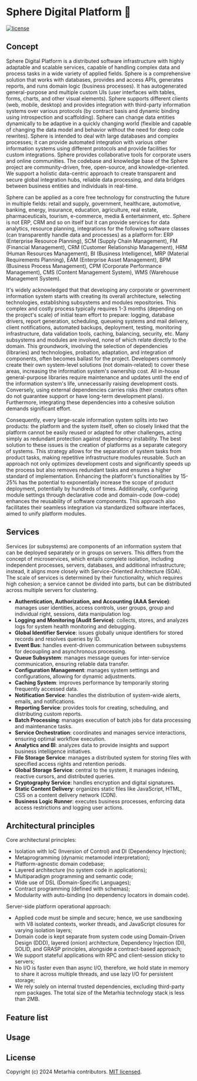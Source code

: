 # Sphere Digital Platform 🔵

[![license](https://img.shields.io/badge/license-MIT-blue.svg)](https://github.com/metarhia/Sphere/blob/master/LICENSE)

## Concept

Sphere Digital Platform is a distributed software infrastructure with highly adaptable and scalable services, capable of handling complex data and process tasks in a wide variety of applied fields. Sphere is a comprehensive solution that works with databases, provides and access APIs, generates reports, and runs domain logic (business processes). It has autogenerated general-purpose and multiple custom UIs (user interfaces with tables, forms, charts, and other visual elements). Sphere supports different clients (web, mobile, desktop) and provides integration with third-party information systems over various protocols (by contract basis and dynamic binding using introspection and scaffolding). Sphere can change data entities dynamically to be adaptive in a quickly changing world (flexible and capable of changing the data model and behavior without the need for deep code rewrites). Sphere is intended to deal with large databases and complex processes; it can provide automated integration with various other information systems using different protocols and provide facilities for custom integrations. Sphere provides collaborative tools for corporate users and online communities. The codebase and knowledge base of the Sphere project are community-driven, free, open-source, and knowledge-oriented. We support a holistic data-centric approach to create transparent and secure global integration hubs, reliable data processing, and data bridges between business entities and individuals in real-time.

Sphere can be applied as a core free technology for constructing the future in multiple fields: retail and supply, government, healthcare, automotive, banking, energy, insurance, education, agriculture, real estate, pharmaceuticals, tourism, e-commerce, media & entertainment, etc. Sphere is not ERP, CRM and so on itself but it can provide services for data analytics, resource planning, integrations for the following software classes (can transparently handle data and processes) as a platform for: ERP (Enterprise Resource Planning), SCM (Supply Chain Management), FM (Financial Management), CRM (Customer Relationship Management), HRM (Human Resources Management), BI (Business Intelligence), MRP (Material Requirements Planning), EAM (Enterprise Asset Management), BPM (Business Process Management), CPM (Corporate Performance Management), CMS (Content Management System), WMS (Warehouse Management System).

It's widely acknowledged that that developing any corporate or government information system starts with creating its overall architecture, selecting technologies, establishing subsystems and modules repositories. This complex and costly process typically requires 1-3 months (depending on the project's scale) of initial team effort to prepare: logging, database drivers, report generation, scheduling, queueing systems and mail delivery, client notifications, automated backups, deployment, testing, monitoring infrastructure, data validation tools, caching, balancing, security, etc. Many subsystems and modules are involved, none of which relate directly to the domain. This groundwork, involving the selection of dependencies (libraries) and technologies, probation, adaptation, and integration of components, often becomes ballast for the project. Developers commonly create their own system-level solutions (not domain-related) to cover these areas, increasing the information system's ownership cost. All in-house general-purpose libraries require maintenance and updates until the end of the information system's life, unnecessarily raising development costs. Conversely, using external dependencies carries risks (their creators often do not guarantee support or have long-term development plans). Furthermore, integrating these dependencies into a cohesive solution demands significant effort.

Consequently, every large-scale information system splits into two products: the platform and the system itself, often so closely linked that the platform cannot be easily reused or adapted for other challenges, acting simply as redundant protection against dependency instability. The best solution to these issues is the creation of platforms as a separate category of systems. This strategy allows for the separation of system tasks from product tasks, making repetitive infrastructure modules reusable. Such an approach not only optimizes development costs and significantly speeds up the process but also removes redundant tasks and ensures a higher standard of implementation. Enhancing the platform's functionalities by 15-25% has the potential to exponentially increase the scope of product deployment, potentially by hundreds of times. Additionally, configuring module settings through declarative code and domain-code (low-code) enhances the reusability of software components. This approach also facilitates their seamless integration via standardized software interfaces, aimed to unify platform modules.

## Services

Services (or subsystems) are components of an information system that can be deployed separately or in groups on servers. This differs from the concept of microservices, which entails complete isolation, including independent processes, servers, databases, and additional infrastructure; instead, it aligns more closely with Service-Oriented Architecture (SOA). The scale of services is determined by their functionality, which requires high cohesion; a service cannot be divided into parts, but can be distributed across multiple servers for clustering.

- **Authentication, Authorization, and Accounting (AAA Service)**: manages user identities, access controls, user groups, group and individual right, sessions, data manipulation log.
- **Logging and Monitoring (Audit Service)**: collects, stores, and analyzes logs for system health monitoring and debugging.
- **Global Identifier Service**: issues globally unique identifiers for stored records and resolves queries by ID.
- **Event Bus**: handles event-driven communication between subsystems for decoupling and asynchronous processing.
- **Queue Subsystem**: manages message queues for inter-service communication, ensuring reliable data transfer.
- **Configuration Management**: manages system settings and configurations, allowing for dynamic adjustments.
- **Caching System**: improves performance by temporarily storing frequently accessed data.
- **Notification Service**: handles the distribution of system-wide alerts, emails, and notifications.
- **Reporting Service**: provides tools for creating, scheduling, and distributing custom reports.
- **Batch Processing**: manages execution of batch jobs for data processing and maintenance tasks.
- **Service Orchestration**: coordinates and manages service interactions, ensuring optimal workflow execution.
- **Analytics and BI**: analyzes data to provide insights and support business intelligence initiatives.
- **File Storage Service**: manages a distributed system for storing files with specified access rights and retention periods.
- **Global Storage Service**: central to the system, it manages indexing, reactive cursors, and distributed queries.
- **Cryptography Service**: handles encryption and digital signatures.
- **Static Content Delivery**: organizes static files like JavaScript, HTML, CSS on a content delivery network (CDN).
- **Business Logic Runner**: executes business processes, enforcing data access restrictions and logging user actions.

## Architectural principles

Core architectural principles:

- Isolation with IoC (Inversion of Control) and DI (Dependency Injection);
- Metaprogramming (dynamic metamodel interpretation);
- Platform-agnostic domain codebase;
- Layered architecture (no system code in applications);
- Multiparadigm programming and semantic code;
- Wide use of DSL (Domain-Specific Languages);
- Contract programming (defined with schemas);
- Modularity with auto-binding (no dependency locators in domain code).

Server-side platform operational approach:

- Applied code must be simple and secure; hence, we use sandboxing with V8 isolated contexts, worker threads, and JavaScript closures for varying isolation layers;
- Domain code is kept separate from system code using Domain-Driven Design (DDD), layered (onion) architecture, Dependency Injection (DI), SOLID, and GRASP principles, alongside a contract-based approach;
- We support stateful applications with RPC and client-session sticky to servers;
- No I/O is faster even than async I/O, therefore, we hold state in memory to share it across multiple threads, and use lazy I/O for persistent storage;
- We rely solely on internal trusted dependencies, excluding third-party npm packages. The total size of the Metarhia technology stack is less than 2MB.

## Feature list

## Usage

## License

Copyright (c) 2024 Metarhia contributors. [MIT licensed](./LICENSE).

